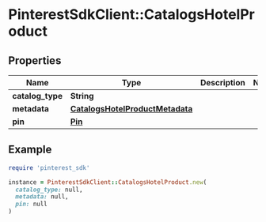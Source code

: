 # PinterestSdkClient::CatalogsHotelProduct

## Properties

| Name | Type | Description | Notes |
| ---- | ---- | ----------- | ----- |
| **catalog_type** | **String** |  |  |
| **metadata** | [**CatalogsHotelProductMetadata**](CatalogsHotelProductMetadata.md) |  |  |
| **pin** | [**Pin**](Pin.md) |  |  |

## Example

```ruby
require 'pinterest_sdk'

instance = PinterestSdkClient::CatalogsHotelProduct.new(
  catalog_type: null,
  metadata: null,
  pin: null
)
```

